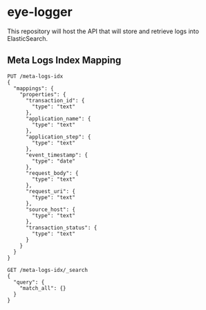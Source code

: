 # eye-logger
This repository will host the API that will store and retrieve logs into ElasticSearch.

## Meta Logs Index Mapping
```
PUT /meta-logs-idx
{
  "mappings": {
    "properties": {
      "transaction_id": {
        "type": "text"
      },
      "application_name": {
        "type": "text"
      },
      "application_step": {
        "type": "text"
      },
      "event_timestamp": {
        "type": "date"
      },
      "request_body": {
        "type": "text"
      },
      "request_uri": {
        "type": "text"
      },
      "source_host": {
        "type": "text"
      },
      "transaction_status": {
        "type": "text"
      }
    }
  }
}

GET /meta-logs-idx/_search
{
  "query": {
    "match_all": {}
  }
}
```